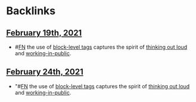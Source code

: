 
# Backlinks
## [February 19th, 2021](<February 19th, 2021.md>)
- #[FN](<FN.md>) the use of [block-level tags](<block-level tags.md>) captures the spirit of [thinking out loud](<thinking out loud.md>) and [working-in-public](<working-in-public.md>).

## [February 24th, 2021](<February 24th, 2021.md>)
- "#[FN](<FN.md>) the use of [block-level tags](<block-level tags.md>) captures the spirit of [thinking out loud](<thinking out loud.md>) and [working-in-public](<working-in-public.md>).

